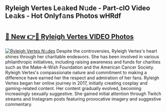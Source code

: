 ## Ryleigh Vertes Le𝚊ked N𝚞de - Part-cIO Video Le𝚊ks - Hot Onlyf𝚊ns Photos wHRdf

# <h2><a href="http://ab20065.deff.icu/?id=Ryleigh+Vertes">🔗 New 👉🔴 Ryleigh Vertes VIDEO Photos</a></h2>

[![Ryleigh Vertes N𝚞des](https://i.imgur.com/rIISA9y.gif)](http://ab20065.deff.icu/?id=Ryleigh+Vertes)
Despite the controversies, Ryleigh Vertes's heart shines through her charitable endeavors. She has been involved in various philanthropic initiatives, including raising awareness and funds for charities such as the Make-A-Wish Foundation and the American Cancer Society. Ryleigh Vertes's compassionate nature and commitment to making a difference have earned her the respect and admiration of her fans. Ryleigh Vertes began her online journey in 2017, initially creating cosplay and gaming-related content. Her content gradually evolved, becoming increasingly sexually suggestive. She gained initial attention through Twitch streams and Instagram posts featuring provocative imagery and suggestive commentary.
